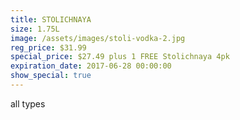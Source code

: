 ```yaml
---
title: STOLICHNAYA
size: 1.75L
image: /assets/images/stoli-vodka-2.jpg
reg_price: $31.99
special_price: $27.49 plus 1 FREE Stolichnaya 4pk
expiration_date: 2017-06-28 00:00:00
show_special: true
---
```



all types